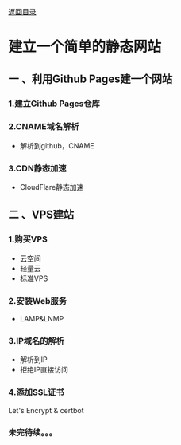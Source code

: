 [返回目录](../../catalogue.md)
# 建立一个简单的静态网站
## 一 、利用Github Pages建一个网站
### 1.建立Github Pages仓库

### 2.CNAME域名解析
+ 解析到github，CNAME  

### 3.CDN静态加速
+ CloudFlare静态加速

## 二 、VPS建站
### 1.购买VPS  
+ 云空间  
+ 轻量云  
+ 标准VPS  

### 2.安装Web服务  
+ LAMP&LNMP  

### 3.IP域名的解析  
+ 解析到IP  
+ 拒绝IP直接访问   

### 4.添加SSL证书  
Let's Encrypt & certbot  

### 未完待续。。。  